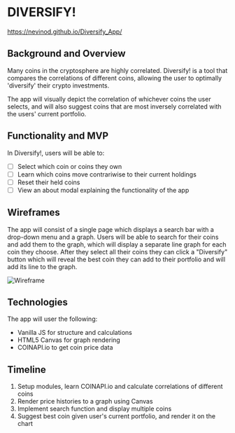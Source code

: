 # DIVERSIFY!

https://nevinod.github.io/Diversify_App/

## Background and Overview

Many coins in the cryptosphere are highly correlated. Diversify! is a tool that compares the correlations of different coins, allowing the user to optimally 'diversify' their crypto investments.

The app will visually depict the correlation of whichever coins the user selects, and will also suggest coins that are most inversely correlated with the users' current portfolio.

## Functionality and MVP

In Diversify!, users will be able to:

- [ ] Select which coin or coins they own
- [ ] Learn which coins move contrariwise to their current holdings
- [ ] Reset their held coins
- [ ] View an about modal explaining the functionality of the app

## Wireframes

The app will consist of a single page which displays a search bar with a drop-down menu and a graph. Users will be able to search for their coins and add them to the graph, which will display a separate line graph for each coin they choose. After they select all their coins they can click a "Diversify" button which will reveal the best coin they can add to their portfolio and will add its line to the graph.

![Wireframe](https://i.imgur.com/DIKPmZN.png)

## Technologies

The app will user the following:
- Vanilla JS for structure and calculations
- HTML5 Canvas for graph rendering
- COINAPI.io to get coin price data

## Timeline

1. Setup modules, learn COINAPI.io and calculate correlations of different coins
2. Render price histories to a graph using Canvas
3. Implement search function and display multiple coins
4. Suggest best coin given user's current portfolio, and render it on the chart
